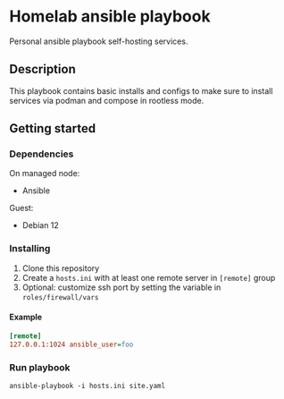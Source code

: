 # Homelab ansible playbook

Personal ansible playbook self-hosting services.

## Description

This playbook contains basic installs and configs to make sure to install services via podman and compose in rootless mode.

## Getting started

### Dependencies

On managed node:
- Ansible

Guest:
- Debian 12

### Installing

1. Clone this repository
1. Create a `hosts.ini` with at least one remote server in `[remote]` group
1. Optional: customize ssh port by setting the variable in `roles/firewall/vars`

#### Example

```ini
[remote]
127.0.0.1:1024 ansible_user=foo
```

### Run playbook

```
ansible-playbook -i hosts.ini site.yaml
```